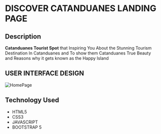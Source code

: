 # DISCOVER CATANDUANES LANDING PAGE

## Description
 **Catanduanes Tourist Spot** that Inspiring You About the Stunning Tourism Destination In Catanduanes and To show them Catanduanes True Beauty and Reasons why it gets known as the Happy Island




## USER INTERFACE DESIGN

![HomePage](WireFrame/Main-Website.png)


## Technology Used

* HTML5
* CSS3
* JAVASCRIPT
* BOOTSTRAP 5
